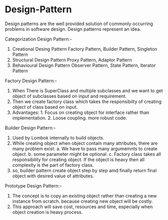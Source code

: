 # Design-Pattern

Design patterns are the well provided solution of commonly occurring problems in software design.
Design patterns represent an idea.

Categorization Design Pattern:-
  1. Creational Desing Pattern
         Factory Pattern, Builder Pattern, Singleton Pattern
  2. Structural Design Pattern
         Proxy Pattern, Adaptor Pattern
  3. Behavioural Design Pattern
         Observer Pattern, State Pattern, Iterator Pattern


Factory Design Pattern:-
  1. When There is SuperClass and multiple subclasses and we want to get object of subclasses based on input and requirement.
  2. Then we create factory class which takes the responsibilty of creating object of class based on input.
  3. Advantages:
    1. Focus on creating object for interface rather than implementation.
    2. Loose coupling. more robust code.


Builder Design Pattern:-
  1. Used by Lombok internally to build objects.
  2. While creating object when object contain many attributes, there are many problem exist:
     a. We have to pass many argumemnts to create object.
     b. some parameter might be optional.
     c. Factory class takes all responsibility for creating object. If the object is heavy then all complexity is the part of factory class.
  3. so, builder pattern create object step by step amd finally return final object with desired value of attributes.

Prototype Design Pattern:-
  1. The concept is to copy an existing object rather than creating  a new instance from scratch. because creating new object will be costly.
  2. This approach will save cost, resources and time, especially when object creation is heavy process.

